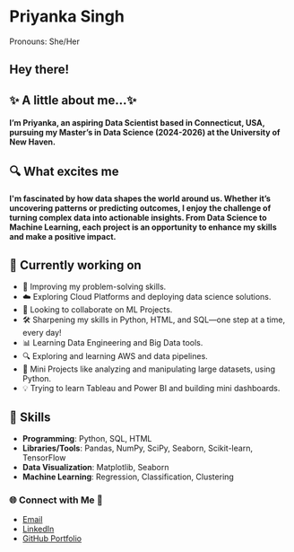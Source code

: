 # Priyanka Singh
Pronouns: She/Her

## Hey there!
## ✨ A little about me...✨
#### I’m Priyanka, an aspiring Data Scientist based in Connecticut, USA, pursuing my Master’s in Data Science (2024-2026) at the University of New Haven.

## 🔍 What excites me
#### I'm fascinated by how data shapes the world around us. Whether it’s uncovering patterns or predicting outcomes, I enjoy the challenge of turning complex data into actionable insights. From Data Science to Machine Learning, each project is an opportunity to enhance my skills and make a positive impact.

## 🔭 Currently working on
- 🚀 Improving my problem-solving skills.
- ☁️ Exploring Cloud Platforms and deploying data science solutions.
- 👯 Looking to collaborate on ML Projects.
- 🛠️ Sharpening my skills in Python, HTML, and SQL—one step at a time, every day!
- 📊 Learning Data Engineering and Big Data tools.
- 🔍 Exploring and learning AWS and data pipelines.
- 🔭 Mini Projects like analyzing and manipulating large datasets, using Python.
- 💡 Trying to learn Tableau and Power BI and building mini dashboards.
  
## 🔹 Skills  
- **Programming**: Python, SQL, HTML
- **Libraries/Tools**: Pandas, NumPy, SciPy, Seaborn, Scikit-learn, TensorFlow  
- **Data Visualization**: Matplotlib, Seaborn
- **Machine Learning**: Regression, Classification, Clustering  

### 🌐 Connect with Me 💬

- [Email](psing21@unh.newhaven.edu)
- [LinkedIn](https://www.linkedin.com/in/priyanka-singh-4076427a/)  
- [GitHub Portfolio](https://github.com/psing21/Portfolio) 
  
